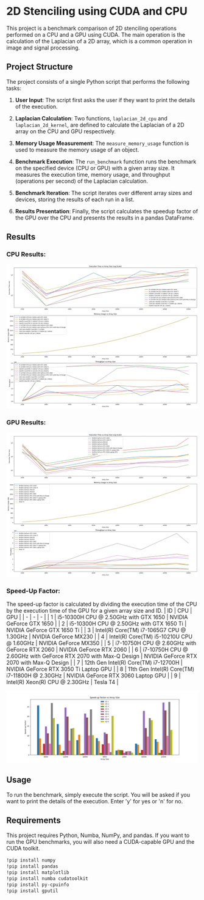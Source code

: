 # 2D Stenciling using CUDA and CPU

This project is a benchmark comparison of 2D stenciling operations performed on a CPU and a GPU using CUDA. The main operation is the calculation of the Laplacian of a 2D array, which is a common operation in image and signal processing.

## Project Structure

The project consists of a single Python script that performs the following tasks:

1. **User Input**: The script first asks the user if they want to print the details of the execution.

2. **Laplacian Calculation**: Two functions, `laplacian_2d_cpu` and `laplacian_2d_kernel`, are defined to calculate the Laplacian of a 2D array on the CPU and GPU respectively.

3. **Memory Usage Measurement**: The `measure_memory_usage` function is used to measure the memory usage of an object.

4. **Benchmark Execution**: The `run_benchmark` function runs the benchmark on the specified device (CPU or GPU) with a given array size. It measures the execution time, memory usage, and throughput (operations per second) of the Laplacian calculation.

5. **Benchmark Iteration**: The script iterates over different array sizes and devices, storing the results of each run in a list.

6. **Results Presentation**: Finally, the script calculates the speedup factor of the GPU over the CPU and presents the results in a pandas DataFrame.

## Results

### CPU Results:
![Results](Analysis_Results/cpu.png)

### GPU Results:
![Results](Analysis_Results/cuda.png)

### Speed-Up Factor:
The speed-up factor is calculated by dividing the execution time of the CPU by the execution time of the GPU for a given array size and ID.
| ID | CPU | GPU |
| - | - | - |
| 1 | i5-10300H CPU @ 2.50GHz with GTX 1650 | NVIDIA GeForce GTX 1650 |
| 2 | i5-10300H CPU @ 2.50GHz with GTX 1650 Ti | NVIDIA GeForce GTX 1650 Ti |
| 3 | Intel(R) Core(TM) i7-1065G7 CPU @ 1.30GHz | NVIDIA GeForce MX230 |
| 4 | Intel(R) Core(TM) i5-10210U CPU @ 1.60GHz | NVIDIA GeForce MX350 |
| 5 | i7-10750H CPU @ 2.60GHz with GeForce RTX 2060 | NVIDIA GeForce RTX 2060 |
| 6 | i7-10750H CPU @ 2.60GHz with GeForce RTX 2070 with Max-Q Design | NVIDIA GeForce RTX 2070 with Max-Q Design |
| 7 | 12th Gen Intel(R) Core(TM) i7-12700H | NVIDIA GeForce RTX 3050 Ti Laptop GPU |
| 8 | 11th Gen Intel(R) Core(TM) i7-11800H @ 2.30GHz | NVIDIA GeForce RTX 3060 Laptop GPU |
| 9 | Intel(R) Xeon(R) CPU @ 2.30GHz | Tesla T4 |





![Results](Analysis_Results/Speed_up_Factor.png)
## Usage

To run the benchmark, simply execute the script. You will be asked if you want to print the details of the execution. Enter 'y' for yes or 'n' for no.

## Requirements

This project requires Python, Numba, NumPy, and pandas. If you want to run the GPU benchmarks, you will also need a CUDA-capable GPU and the CUDA toolkit.
```
!pip install numpy
!pip install pandas
!pip install matplotlib
!pip install numba cudatoolkit
!pip install py-cpuinfo
!pip install gputil
```
